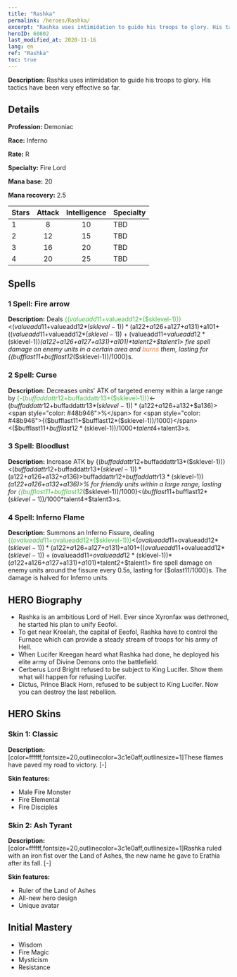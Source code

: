 ```yaml
---
title: "Rashka"
permalink: /heroes/Rashka/
excerpt: "Rashka uses intimidation to guide his troops to glory. His tactics have been very effective so far."
heroID: 60802
last_modified_at: 2020-11-16
lang: en
ref: "Rashka"
toc: true
---
```

 **Description:** Rashka uses intimidation to guide his troops to glory. His tactics have been very effective so far.
## Details
 **Profession:** Demoniac

 **Race:** Inferno

 **Rate:** R

 **Specialty:** Fire Lord

 **Mana base:** 20

 **Mana recovery:** 2.5


  | Stars   |     Attack     |  Intelligence  |      Specialty     |
  |---------|:---------------:|:---------------:|--------------------|
  |    1    | 8 | 10 | TBD |
  |    2    | 12 | 15 | TBD |
  |    3    | 16 | 20 | TBD |
  |    4    | 20 | 25 | TBD |

## Spells
### 1 Spell: Fire arrow
 **Description:** Deals <span style="color: #48b946">{($valueadd11+$valueadd12*($sklevel-1))}</span><($valueadd11+$valueadd12*($sklevel-1))*($a122+$a126+$a127+$a131)+$a101+(($valueadd11+$valueadd12*($sklevel-1))+($valueadd11+$valueadd12*($sklevel-1))*($a122+$a126+$a127+$a131)+$a101)*$talent2+$talent1> fire spell damage on enemy units in a certain area and <span style="color: #e07c44">burns</span> them, lasting for {($bufflast11+$bufflast12*($sklevel-1))/1000}s.

### 2 Spell: Curse
 **Description:** Decreases units' ATK of targeted enemy within a large range by <span style="color: #48b946">{-($buffaddattr12+$buffaddattr13*($sklevel-1))}</span><-($buffaddattr12+$buffaddattr13*($sklevel-1))*($a122+$a126+$a132+$a136)><span style="color: #48b946">%</span> for <span style="color: #48b946">{($bufflast11+$bufflast12*($sklevel-1))/1000}</span><($bufflast11+$bufflast12*($sklevel-1))/1000*$talent4+$talent3>s.

### 3 Spell: Bloodlust
 **Description:** Increase ATK by {($buffaddattr12+$buffaddattr13*($sklevel-1))}<($buffaddattr12+$buffaddattr13*($sklevel-1))*($a122+$a126+$a132+$a136)>% and life drain by {($buffaddattr22+$buffaddattr23*($sklevel-1))}<($buffaddattr12+$buffaddattr13*($sklevel-1))*($a122+$a126+$a132+$a136)>% for friendly units within a large range, lasting for <span style="color: #48b946">{($bufflast11+$bufflast12*($sklevel-1))/1000}</span><($bufflast11+$bufflast12*($sklevel-1))/1000*$talent4+$talent3>s.

### 4 Spell: Inferno Flame
 **Description:** Summons an Inferno Fissure, dealing <span style="color: #48b946">{($ovalueadd11+$ovalueadd12*($sklevel-1))}</span><($ovalueadd11+$ovalueadd12*($sklevel-1))*($a122+$a126+$a127+$a131)+$a101+(($ovalueadd11+$ovalueadd12*($sklevel-1))+($ovalueadd11+$ovalueadd12*($sklevel-1))*($a122+$a126+$a127+$a131)+$a101)*$talent2+$talent1> fire spell damage on enemy units around the fissure every 0.5s, lasting for {$olast11/1000}s. The damage is halved for Inferno units.


## HERO Biography
   - Rashka is an ambitious Lord of Hell. Ever since Xyronfax was dethroned, he started his plan to unify Eeofol.
   - To get near Kreelah, the capital of Eeofol, Rashka have to control the Furnace which can provide a steady stream of troops for his army of Hell.
   - When Lucifer Kreegan heard what Rashka had done, he deployed his elite army of Divine Demons onto the battlefield.
   - Cerberus Lord Bright refused to be subject to King Lucifer. Show them what will happen for refusing Lucifer.
   - Dictus, Prince Black Horn, refused to be subject to King Lucifer. Now you can destroy the last rebellion.

## HERO Skins
### Skin 1: **Classic**

 **Description:** [color=ffffff,fontsize=20,outlinecolor=3c1e0aff,outlinesize=1]These flames have paved my road to victory. [-]

 **Skin features:** 

   - Male Fire Monster
   - Fire Elemental
   - Fire Disciples

### Skin 2: **Ash Tyrant**

 **Description:** [color=ffffff,fontsize=20,outlinecolor=3c1e0aff,outlinesize=1]Rashka ruled with an iron fist over the Land of Ashes, the new name he gave to Erathia after its fall. [-]

 **Skin features:** 

   - Ruler of the Land of Ashes
   - All-new hero design
   - Unique avatar


## Initial Mastery
   - Wisdom
   - Fire Magic
   - Mysticism
   - Resistance

